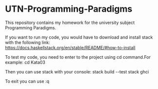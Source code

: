 # UTN-Programming-Paradigms
This repository contains my homework for the university subject Programming Paradigms.

If you want to run my code, you would have to download and install stack with the following link: https://docs.haskellstack.org/en/stable/README/#how-to-install

To test my code, you need to enter to the project using cd command.For example: cd Kata03

Then you can use stack with your console:
stack build --test
stack ghci

To exit you can use
    :q
